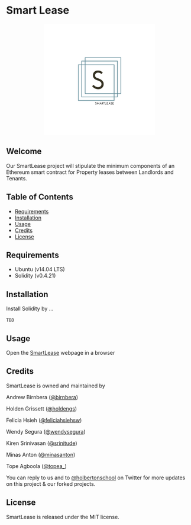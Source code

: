 # Smart Lease

<p align="center"><img src="SMARTLease.png" width="300px" /></p>

## Welcome
Our SmartLease project will stipulate the minimum components of an Ethereum smart contract for Property leases between Landlords and Tenants.

## Table of Contents
* [Requirements](#requirements)
* [Installation](#installation)
* [Usage](#usage)
* [Credits](#credits)
* [License](#license)

## Requirements
* Ubuntu (v14.04 LTS)
* Solidity (v0.4.21)

## Installation

Install Solidity by ...
```
TBD
```

## Usage
Open the [SmartLease](https://smartlease.github.io/Ethereum/) webpage in a browser

## Credits
SmartLease is owned and maintained by

Andrew Birnbera ([@birnbera](https://twitter.com/birnbera))

Holden Grissett ([@holdengs](https://twitter.com/holdengs))

Felicia Hsieh ([@feliciahsiehsw](https://twitter.com/feliciahsiehsw))

Wendy Segura ([@wendysegura](https://twitter.com/wendysegura))

Kiren Srinivasan ([@srinitude](https://twitter.com/srinitude))

Minas Anton ([@minasanton](https://twitter.com/minasanton))

Tope Agboola ([@topea_](https://twitter.com/topea_))

You can reply to us and to [@holbertonschool](https://twitter.com/holbertonschool) on Twitter for more updates on this project & our forked projects.

## License
SmartLease is released under the MIT license.
